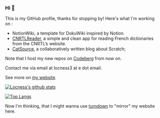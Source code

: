 ### Hi 👋

<!--
**locness3/locness3** is a ✨ _special_ ✨ repository because its `README.md` (this file) appears on your GitHub profile.

Here are some ideas to get you started:

- 🔭 I’m currently working on ...
- 🌱 I’m currently learning ...
- 👯 I’m looking to collaborate on ...
- 🤔 I’m looking for help with ...
- 💬 Ask me about ...
- 📫 How to reach me: ...
- 😄 Pronouns: ...
- ⚡ Fun fact: ...
-->

This is my GitHub profile, thanks for stopping by! Here's what I'm working on :

- NotionWiki, a template for DokuWiki inspired by Notion.
- [CNRTLReader](https://github.com/locness3/cnrtl-reader), a simple and clean app for reading French dictionaries from the CNRTL’s website.
- [CatSource](https://github.com/csourcesc), a collaboratively written blog about Scratch;

Note that I host my new repos on [Codeberg](https://codeberg.org/locness3) from now on.

Contact me via email at locness3 at e dot email.

See more on [my website](https://locness.duckdns.org).

[![Locness's github stats](https://github-readme-stats.vercel.app/api?username=locness3&theme=solarized-dark)](https://github.com/anuraghazra/github-readme-stats)

[![Top Langs](https://github-readme-stats.vercel.app/api/top-langs/?username=locness3&layout=compact&theme=solarized-dark)](https://github.com/anuraghazra/github-readme-stats)

Now I'm thinking, that I might wanna use [turndown](https://github.com/domchristie/turndown) to "mirror" my website here.
